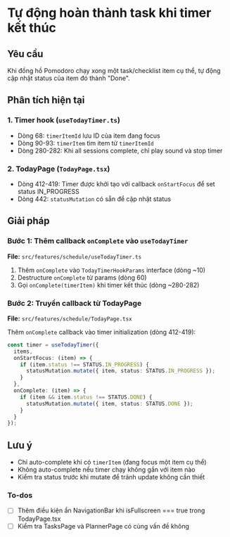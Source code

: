 <!-- a9cf9b9e-7b52-4edc-87b8-315634396804 2a0f7fa4-a897-4798-b4fb-761f71621367 -->
# Tự động hoàn thành task khi timer kết thúc

## Yêu cầu

Khi đồng hồ Pomodoro chạy xong một task/checklist item cụ thể, tự động cập nhật status của item đó thành "Done".

## Phân tích hiện tại

### 1. Timer hook (`useTodayTimer.ts`)

- Dòng 68: `timerItemId` lưu ID của item đang focus
- Dòng 90-93: `timerItem` tìm item từ `timerItemId`
- Dòng 280-282: Khi all sessions complete, chỉ play sound và stop timer

### 2. TodayPage (`TodayPage.tsx`)

- Dòng 412-419: Timer được khởi tạo với callback `onStartFocus` để set status IN_PROGRESS
- Dòng 442: `statusMutation` có sẵn để cập nhật status

## Giải pháp

### Bước 1: Thêm callback `onComplete` vào `useTodayTimer`

**File:** `src/features/schedule/useTodayTimer.ts`

1. Thêm `onComplete` vào `TodayTimerHookParams` interface (dòng ~10)
2. Destructure `onComplete` từ params (dòng 60)
3. Gọi `onComplete(timerItem)` khi timer kết thúc (dòng ~280-282)

### Bước 2: Truyền callback từ TodayPage

**File:** `src/features/schedule/TodayPage.tsx`

Thêm `onComplete` callback vào timer initialization (dòng 412-419):

```typescript
const timer = useTodayTimer({
  items,
  onStartFocus: (item) => {
    if (item.status !== STATUS.IN_PROGRESS) {
      statusMutation.mutate({ item, status: STATUS.IN_PROGRESS });
    }
  },
  onComplete: (item) => {
    if (item && item.status !== STATUS.DONE) {
      statusMutation.mutate({ item, status: STATUS.DONE });
    }
  }
});
```

## Lưu ý

- Chỉ auto-complete khi có `timerItem` (đang focus một item cụ thể)
- Không auto-complete nếu timer chạy không gắn với item nào
- Kiểm tra status trước khi mutate để tránh update không cần thiết

### To-dos

- [ ] Thêm điều kiện ẩn NavigationBar khi isFullscreen === true trong TodayPage.tsx
- [ ] Kiểm tra TasksPage và PlannerPage có cùng vấn đề không